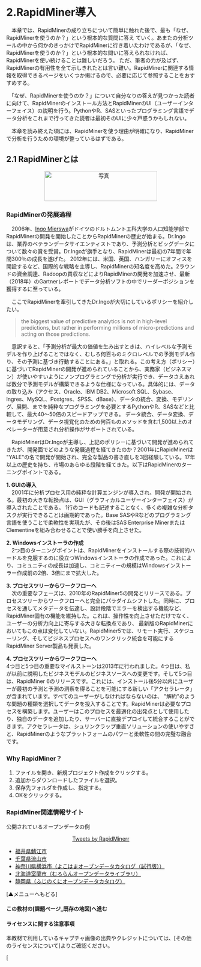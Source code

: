 # 2.RapidMiner導入
　本章では、RapidMinerの成り立ちについて簡単に触れた後で、最も「なぜ、RapidMinerを使うのか？」という根本的な質問に答え
ていく。あまたの分析ツールの中から何かのきっかけでRapidMinerに行き着いたわけであるが、「なぜ、RapidMinerを使うのか？」という根本的な問いに答えられなければ、RapidMinerを使い続けることは難しいだろう。 ただ、筆者の力が及ばず、RapidMinerの有用性を全て示しきれたとは言い難い。RapidMinerに関連する情報を取得できるページをいくつか掲げるので、必要に応じて参照することをおすすめする。 

　「なぜ、RapidMinerを使うのか？」について自分なりの答えが見つかった読者に向けて、RapidMinerのインストール方法とRapidMinerのUI（ユーザーインターフェイス）の説明を行う。PythonやR、SASといったプログラミング言語でデータ分析をこれまで行ってきた読者は最初そのUIに少々戸惑うかもしれない。  

　本章を読み終えた頃には、RapidMinerを使う理由が明確になり、RapidMinerで分析を行うための環境が整っているはずである。


## 2.1 RapidMinerとは
<div align="center"><img src="https://www.atpress.ne.jp/releases/152045/LL_img_152045_1.png" alt="写真" width="300" height="80"></div>

### RapidMinerの発展過程
　2006年、[Ingo Mierswa](https://ingomierswa.com/about/)がドイツのドルトムント工科大学の人口知能学部でRapidMinerの開発を開始したことからRapidMinerの歴史が始まる。Dr.Ingoは、業界のベテランデータサイエンティストであり、予測分析とビッグデータについて数々の賞を受賞。Dr.Ingoが旗手となり、RapidMinerは最初の7年間で年間300％の成長を遂げた。 2012年には、米国、英国、ハンガリーにオフィスを開設するなど、国際的な戦略を主導し、RapidMinerの知名度を高めた。2ラウンドの資金調達、Radoopの買収などによりRapidMinerの開発を加速させ、最新（2018年）のGartnerレポートでデータ分析ソフトの中でリーダーポジションを獲得するに至っている。

　ここでRapidMinerを牽引してきたDr.Ingoが大切にしているポリシーを紹介したい。

>the biggest value of predictive analytics is not in high-level predictions, but rather in performing millions of micro-predictions and acting on those predictions.    

　意訳すると、「予測分析が最大の価値を生み出すときは、ハイレベルな予測モデルを作り上げることではなく、むしろ何百ものミクロレベルでの予測モデル作り、その予測に基づき行動することにある。」と取れる。この考え方（ポリシー）に基づいてRapidMinerの開発が進められていることから、実務家（ビジネスマン）が使いやすいようにノンプログラミングで分析が実行でき、データさえあれば数分で予測モデルが構築できるような仕様になっている。具体的には、データの取り込み（アクセス、Oracle、IBM DB2、Microsoft SQL、Sybase、Ingres、MySQL、Postgres、SPSS、dBase）、データの統合、変換、モデリング、展開、までを純粋なプログラミングを必要とするPythonやR、SASなどと比較して、最大40〜50倍のスピードアップできる。 データ統合、データ変換、データモデリング、データ視覚化のための何百ものメソッドを含む1,500以上のオペレーターが用意され分析操作がサポートされている。    

　RapidMinerはDr.Ingoが主導し、上記のポリシーに基づいて開発が進められてきたが、開発面でどのような発展過程を経てきたのか？2001年にRapidMinerは "YALE"の名で開発が開始され、完全な製品の書き直しを3回経験している。17年以上の歴史を持ち、市場のあらゆる段階を経てきた。以下はRapidMinerのターニングポイントである。       

**1. GUIの導入**        
　2001年に分析プロセス用の純粋な計算エンジンが導入され、開発が開始される。最初の大きな転換点は、GUI（グラフィカルユーザーインターフェイス）が導入されたことである。 1行のコードも記述することなく、多くの複雑な分析タスクが実行できることは画期的であった。Base SASやRなどのプログラミング言語を使うことで柔軟性を実現たが、その後はSAS Enterprise MinerまたはClementineを組み合わせることで使い勝手を向上させた。      

**2. Windowsインストーラの作成**            
　2つ目のターニングポイントは、RapidMinerをインストールする際の技術的ハードルを克服するのに役立つWindowsインストーラの作成であった。これにより、コミュニティの成長は加速し、コミニティーの規模はWindowsインストーラー作成前の2倍、3倍にまで拡大した。       

**3. プロセスツリーからワークフローへ**     
　次の重要なフェーズは、2010年のRapidMiner5の開発とリリースである。プロセスツリーからワークフローへと完全にパラダイムシフトした。同時に、プロセスを通してメタデータを伝達し、設計段階でエラーを検出する機能など、RapidMiner固有の機能を維持した。これは、操作性を向上させただけでなく、ユーザーの分析力向上に寄与する大きな転換点であり、 最新版のRapidMinerにおいてもこの点は変化していない。RapidMiner5では、リモート実行、スケジューリング、そしてビジネスプロセスへのワンクリック統合を可能にするRapidMiner Server製品も発表した。

**4. プロセスツリーからワークフローへ**     
4つ目と5つ目の重要なマイルストーンは2013年に行われました。4つ目は、私が以前に説明したビジネスモデルのビジネスソースへの変更です。そして5つ目は、RapidMiner 6のリリースです。これには、インストール後5分以内にユーザーが最初の予測と予測の洞察を得ることを可能にする新しい「アクセラレータ」が含まれています。すべてのユーザーがしなければならないのは、 "解約"のような問題の種類を選択してデータを投入することです。RapidMinerは必要なプロセスを構築します。ユーザーはこのプロセスを最適化の出発点として使用したり、独自のデータを追加したり、サーバーに直接デプロイして統合することができます。アクセラレータは、シュリンクラップ垂直ソリューションの使いやすさと、RapidMinerのようなプラットフォームのパワーと柔軟性の間の完璧な融合です。


### Why RapidMiner？ 
1. ファイルを開き、新規プロジェクト作成をクリックする。
2. 追加からダウンロードしたファイルを選択。
3. 保存先フォルダを作成し、指定する。
4. OKをクリックする。


### RapidMiner関連情報サイト
公開されているオープンデータの例

<div align="center"><a class="twitter-timeline" width="600" height="500" data-chrome="noheader nofooter noborders" href="https://twitter.com/rapidminer?ref_src=twsrc^tfw">Tweets by RapidMinerr</a> <script async src="https://platform.twitter.com/widgets.js" charset="utf-8"></script></div>


* [福井県鯖江市]
* [千葉県流山市]
* [神奈川県横浜市（よこはまオープンデータカタログ（試行版））]
* [北海道室蘭市（むろらんオープンデータライブラリ）]
* [静岡県（ふじのくにオープンデータカタログ）]

[福井県鯖江市]:http://data.city.sabae.lg.jp/
[千葉県流山市]:http://www.city.nagareyama.chiba.jp/opendata/index.html
[神奈川県横浜市（よこはまオープンデータカタログ（試行版））]:http://www.city.yokohama.lg.jp/seisaku/seisaku/opendata/catalog.html
[北海道室蘭市（むろらんオープンデータライブラリ）]:http://www.city.muroran.lg.jp/main/org2260/odlib.php
[静岡県（ふじのくにオープンデータカタログ）]:http://open-data.pref.shizuoka.jp/

[▲メニューへもどる]

#### この教材の[課題ページ_既存の地図]へ進む

#### ライセンスに関する注意事項
本教材で利用しているキャプチャ画像の出典やクレジットについては、[その他のライセンスについて]よりご確認ください。

[